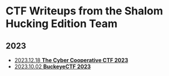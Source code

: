 # CTF Writeups from the Shalom Hucking Edition Team

## 2023
* [2023.12.18 **The Cyber Cooperative CTF 2023**](2023-12-18-thecybercoopctf)
* [2023.10.02 **BuckeyeCTF 2023**](2023-10-02-buckeyectf)
